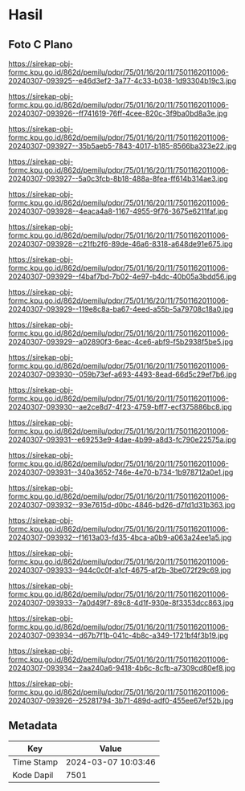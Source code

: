 # Hasil

## Foto C Plano

https://sirekap-obj-formc.kpu.go.id/862d/pemilu/pdpr/75/01/16/20/11/7501162011006-20240307-093925--e46d3ef2-3a77-4c33-b038-1d93304b19c3.jpg

https://sirekap-obj-formc.kpu.go.id/862d/pemilu/pdpr/75/01/16/20/11/7501162011006-20240307-093926--ff741619-76ff-4cee-820c-3f9ba0bd8a3e.jpg

https://sirekap-obj-formc.kpu.go.id/862d/pemilu/pdpr/75/01/16/20/11/7501162011006-20240307-093927--35b5aeb5-7843-4017-b185-8566ba323e22.jpg

https://sirekap-obj-formc.kpu.go.id/862d/pemilu/pdpr/75/01/16/20/11/7501162011006-20240307-093927--5a0c3fcb-8b18-488a-8fea-ff614b314ae3.jpg

https://sirekap-obj-formc.kpu.go.id/862d/pemilu/pdpr/75/01/16/20/11/7501162011006-20240307-093928--4eaca4a8-1167-4955-9f76-3675e6211faf.jpg

https://sirekap-obj-formc.kpu.go.id/862d/pemilu/pdpr/75/01/16/20/11/7501162011006-20240307-093928--c21fb2f6-89de-46a6-8318-a648de91e675.jpg

https://sirekap-obj-formc.kpu.go.id/862d/pemilu/pdpr/75/01/16/20/11/7501162011006-20240307-093929--f4baf7bd-7b02-4e97-b4dc-40b05a3bdd56.jpg

https://sirekap-obj-formc.kpu.go.id/862d/pemilu/pdpr/75/01/16/20/11/7501162011006-20240307-093929--119e8c8a-ba67-4eed-a55b-5a79708c18a0.jpg

https://sirekap-obj-formc.kpu.go.id/862d/pemilu/pdpr/75/01/16/20/11/7501162011006-20240307-093929--a02890f3-6eac-4ce6-abf9-f5b2938f5be5.jpg

https://sirekap-obj-formc.kpu.go.id/862d/pemilu/pdpr/75/01/16/20/11/7501162011006-20240307-093930--059b73ef-a693-4493-8ead-66d5c29ef7b6.jpg

https://sirekap-obj-formc.kpu.go.id/862d/pemilu/pdpr/75/01/16/20/11/7501162011006-20240307-093930--ae2ce8d7-4f23-4759-bff7-ecf375886bc8.jpg

https://sirekap-obj-formc.kpu.go.id/862d/pemilu/pdpr/75/01/16/20/11/7501162011006-20240307-093931--e69253e9-4dae-4b99-a8d3-fc790e22575a.jpg

https://sirekap-obj-formc.kpu.go.id/862d/pemilu/pdpr/75/01/16/20/11/7501162011006-20240307-093931--340a3652-746e-4e70-b734-1b978712a0e1.jpg

https://sirekap-obj-formc.kpu.go.id/862d/pemilu/pdpr/75/01/16/20/11/7501162011006-20240307-093932--93e7615d-d0bc-4846-bd26-d7fd1d31b363.jpg

https://sirekap-obj-formc.kpu.go.id/862d/pemilu/pdpr/75/01/16/20/11/7501162011006-20240307-093932--f1613a03-fd35-4bca-a0b9-a063a24ee1a5.jpg

https://sirekap-obj-formc.kpu.go.id/862d/pemilu/pdpr/75/01/16/20/11/7501162011006-20240307-093933--944c0c0f-a1cf-4675-af2b-3be072f29c69.jpg

https://sirekap-obj-formc.kpu.go.id/862d/pemilu/pdpr/75/01/16/20/11/7501162011006-20240307-093933--7a0d49f7-89c8-4d1f-930e-8f3353dcc863.jpg

https://sirekap-obj-formc.kpu.go.id/862d/pemilu/pdpr/75/01/16/20/11/7501162011006-20240307-093934--d67b7f1b-041c-4b8c-a349-1721bf4f3b19.jpg

https://sirekap-obj-formc.kpu.go.id/862d/pemilu/pdpr/75/01/16/20/11/7501162011006-20240307-093934--2aa240a6-9418-4b6c-8cfb-a7309cd80ef8.jpg

https://sirekap-obj-formc.kpu.go.id/862d/pemilu/pdpr/75/01/16/20/11/7501162011006-20240307-093926--25281794-3b71-489d-adf0-455ee67ef52b.jpg


## Metadata

| Key        | Value               |
| ---------- | ------------------- |
| Time Stamp | 2024-03-07 10:03:46 |
| Kode Dapil | 7501                |



